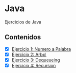 # Java
Ejercicios de Java

## Contenidos 
- [x] [Ejercicio 1: Numero a Palabra](NumToString)
- [x] [Ejercicio 2: Arbol](tree)
- [x] [Ejercicio 3: Dequeueing](dequeueing)
- [x] [Ejercicio 4: Recursion](recursion)